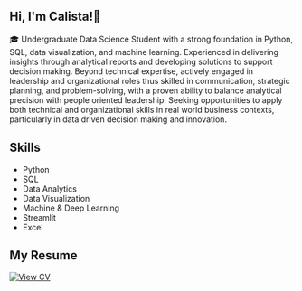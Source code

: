 ## Hi, I'm Calista!👋

🎓 Undergraduate Data Science Student with a strong foundation in Python, SQL, data visualization, and machine learning. Experienced in delivering insights through analytical reports and developing solutions to support decision making. Beyond technical expertise, actively engaged in leadership and organizational roles thus skilled in communication, strategic planning, and problem-solving, with a proven ability to balance analytical precision with people oriented leadership. Seeking opportunities to apply both technical and organizational skills in real world business contexts, particularly in data driven decision making and innovation.

## Skills
- Python
- SQL
- Data Analytics
- Data Visualization
- Machine & Deep Learning
- Streamlit
- Excel

## My Resume
[![View CV](https://img.shields.io/badge/View%20My%20CV-Download-blue?style=flat)](https://github.com/Calistacen/Calistacen/blob/main/My_Resume.pdf)


<!--


**Calistacen/Calistacen** is a ✨ _special_ ✨ repository because its `README.md` (this file) appears on your GitHub profile.

Here are some ideas to get you started:

- 🔭 I’m currently working on ...
- 🌱 I’m currently learning ...
- 👯 I’m looking to collaborate on ...
- 🤔 I’m looking for help with ...
- 💬 Ask me about ...
- 📫 How to reach me: ...
- 😄 Pronouns: ...
- ⚡ Fun fact: ...
-->

